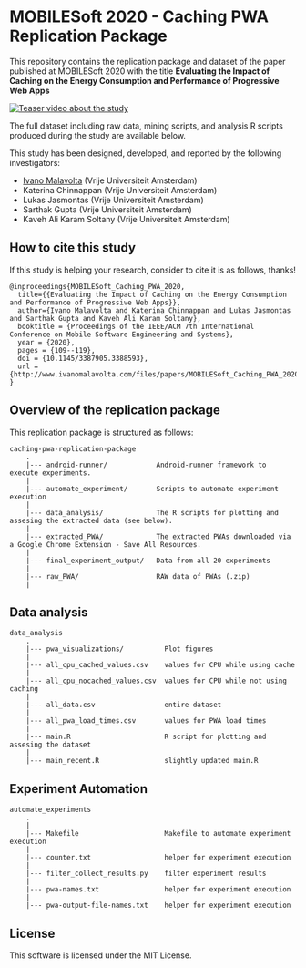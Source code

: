# MOBILESoft 2020 - Caching PWA Replication Package

This repository contains the replication package and dataset of the paper published at MOBILESoft 2020 with the title **Evaluating the Impact of Caching on the Energy Consumption and Performance of Progressive Web Apps**

[![Teaser video about the study](http://img.youtube.com/vi/pxX5Vn-sK_U/0.jpg)](http://www.youtube.com/watch?v=pxX5Vn-sK_U "Teaser video about the study")

The full dataset including raw data, mining scripts, and analysis R scripts produced during the study are available below.

This study has been designed, developed, and reported by the following investigators:
- [Ivano Malavolta](http://www.ivanomalavolta.com/)  (Vrije Universiteit Amsterdam)
- Katerina Chinnappan (Vrije Universiteit Amsterdam)
- Lukas Jasmontas (Vrije Universiteit Amsterdam)
- Sarthak Gupta (Vrije Universiteit Amsterdam)
- Kaveh Ali Karam Soltany (Vrije Universiteit Amsterdam)

## How to cite this study
If this study is helping your research, consider to cite it is as follows, thanks!
```
@inproceedings{MOBILESoft_Caching_PWA_2020,
  title={{Evaluating the Impact of Caching on the Energy Consumption and Performance of Progressive Web Apps}},
  author={Ivano Malavolta and Katerina Chinnappan and Lukas Jasmontas and Sarthak Gupta and Kaveh Ali Karam Soltany},
  booktitle = {Proceedings of the IEEE/ACM 7th International Conference on Mobile Software Engineering and Systems},
  year = {2020},
  pages = {109--119},
  doi = {10.1145/3387905.3388593},
  url = {http://www.ivanomalavolta.com/files/papers/MOBILESoft_Caching_PWA_2020.pdf}
}
```


## Overview of the replication package

This replication package is structured as follows:
```
caching-pwa-replication-package
    .
    |--- android-runner/            Android-runner framework to execute experiments.
    |
    |--- automate_experiment/       Scripts to automate experiment execution
    |
    |--- data_analysis/             The R scripts for plotting and assesing the extracted data (see below).
    |
    |--- extracted_PWA/             The extracted PWAs downloaded via a Google Chrome Extension - Save All Resources.
    |
    |--- final_experiment_output/   Data from all 20 experiments
    |
    |--- raw_PWA/                   RAW data of PWAs (.zip)	
    |
```

## Data analysis

```
data_analysis
    .
    |--- pwa_visualizations/          Plot figures
    |
    |--- all_cpu_cached_values.csv    values for CPU while using cache
    |
    |--- all_cpu_nocached_values.csv  values for CPU while not using caching
    |
    |--- all_data.csv                 entire dataset
    |
    |--- all_pwa_load_times.csv       values for PWA load times	
    |
    |--- main.R                       R script for plotting and assesing the dataset
    |
    |--- main_recent.R                slightly updated main.R	
```

## Experiment Automation

```
automate_experiments
    .	
    |
    |--- Makefile                     Makefile to automate experiment execution
    |
    |--- counter.txt                  helper for experiment execution
    |
    |--- filter_collect_results.py    filter experiment results
    |
    |--- pwa-names.txt                helper for experiment execution
    |
    |--- pwa-output-file-names.txt    helper for experiment execution
```

## License

This software is licensed under the MIT License.
